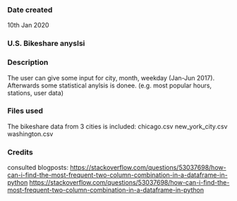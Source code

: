 ### Date created
10th Jan 2020


### U.S. Bikeshare anyslsi

### Description
The user can give some input for city, month, weekday (Jan-Jun 2017).
Afterwards some statistical anylsis is donee. (e.g. most popular hours, stations, user data)

### Files used
The bikeshare data from 3 cities is included:
chicago.csv
new_york_city.csv
washington.csv


### Credits
consulted blogposts:
https://stackoverflow.com/questions/53037698/how-can-i-find-the-most-frequent-two-column-combination-in-a-dataframe-in-python
https://stackoverflow.com/questions/53037698/how-can-i-find-the-most-frequent-two-column-combination-in-a-dataframe-in-python
